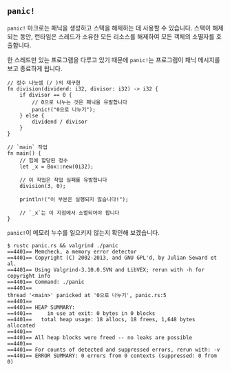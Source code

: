 ## `panic!`

`panic!` 마크로는 패닉을 생성하고 스택을 해제하는 데 사용할 수 있습니다. 스택이 해제되는 동안, 런타임은 스레드가 소유한 모든 리소스를 해제하여 모든 객체의 소멸자를 호출합니다.

한 스레드만 있는 프로그램을 다루고 있기 때문에 `panic!`는 프로그램이 패닉 메시지를 보고 종료하게 됩니다.

```rust,editable,ignore,mdbook-runnable
// 정수 나눗셈 (/ )의 재구현
fn division(dividend: i32, divisor: i32) -> i32 {
    if divisor == 0 {
        // 0으로 나누는 것은 패닉을 유발합니다
        panic!("0으로 나누기");
    } else {
        dividend / divisor
    }
}

// `main` 작업
fn main() {
    // 힙에 할당된 정수
    let _x = Box::new(0i32);

    // 이 작업은 작업 실패를 유발합니다
    division(3, 0);

    println!("이 부분은 실행되지 않습니다!");

    // `_x`는 이 지점에서 소멸되어야 합니다
}
```

`panic!`이 메모리 누수를 일으키지 않는지 확인해 보겠습니다.

<!-- REUSE-IgnoreStart -->
<!-- REUSE가 샘플 코드의 저작권 표시를 분석하는 것을 방지합니다 -->
```shell
$ rustc panic.rs && valgrind ./panic
==4401== Memcheck, a memory error detector
==4401== Copyright (C) 2002-2013, and GNU GPL'd, by Julian Seward et al.
==4401== Using Valgrind-3.10.0.SVN and LibVEX; rerun with -h for copyright info
==4401== Command: ./panic
==4401== 
thread '<main>' panicked at '0으로 나누기', panic.rs:5
==4401== 
==4401== HEAP SUMMARY:
==4401==     in use at exit: 0 bytes in 0 blocks
==4401==   total heap usage: 18 allocs, 18 frees, 1,648 bytes allocated
==4401== 
==4401== All heap blocks were freed -- no leaks are possible
==4401== 
==4401== For counts of detected and suppressed errors, rerun with: -v
==4401== ERROR SUMMARY: 0 errors from 0 contexts (suppressed: 0 from 0)
```
<!-- REUSE-IgnoreEnd -->
